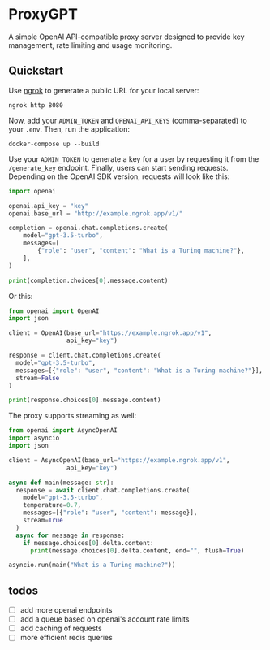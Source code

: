 # ProxyGPT

A simple OpenAI API-compatible proxy server designed to provide key management, rate limiting and usage monitoring.

## Quickstart

Use [ngrok](https://ngrok.com/) to generate a public URL for your local server:

```
ngrok http 8080
```

Now, add your `ADMIN_TOKEN` and `OPENAI_API_KEYS` (comma-separated) to your `.env`. Then, run the application:

```
docker-compose up --build
```

Use your `ADMIN_TOKEN` to generate a key for a user by requesting it from the `/generate_key` endpoint. Finally, users can start sending requests. Depending on the OpenAI SDK version, requests will look like this:

```python
import openai

openai.api_key = "key"
openai.base_url = "http://example.ngrok.app/v1/"

completion = openai.chat.completions.create(
    model="gpt-3.5-turbo",
    messages=[
        {"role": "user", "content": "What is a Turing machine?"},
    ],
)

print(completion.choices[0].message.content)
```

Or this:

```python
from openai import OpenAI
import json

client = OpenAI(base_url="https://example.ngrok.app/v1",
                api_key="key")

response = client.chat.completions.create(
  model="gpt-3.5-turbo",
  messages=[{"role": "user", "content": "What is a Turing machine?"}],
  stream=False
)

print(response.choices[0].message.content)
```

The proxy supports streaming as well:

```python
from openai import AsyncOpenAI
import asyncio
import json

client = AsyncOpenAI(base_url="https://example.ngrok.app/v1",
                api_key="key")

async def main(message: str):
  response = await client.chat.completions.create(
    model="gpt-3.5-turbo",
    temperature=0.7,
    messages=[{"role": "user", "content": message}],
    stream=True
  )
  async for message in response:
    if message.choices[0].delta.content:
      print(message.choices[0].delta.content, end="", flush=True)

asyncio.run(main("What is a Turing machine?"))
```

## todos
- [ ] add more openai endpoints
- [ ] add a queue based on openai's account rate limits
- [ ] add caching of requests
- [ ] more efficient redis queries
